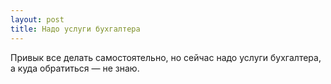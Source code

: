 ```yaml
---
layout: post 
title: Надо услуги бухгалтера 
--- 
```

Привык все делать самостоятельно, но сейчас надо услуги бухгалтера, а куда обратиться — не знаю.
